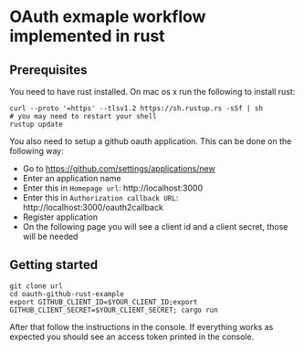 # OAuth exmaple workflow implemented in rust

## Prerequisites

You need to have rust installed. On mac os x run the following to install rust:

```
curl --proto '=https' --tlsv1.2 https://sh.rustup.rs -sSf | sh
# you may need to restart your shell
rustup update
```

You also need to setup a github oauth application. This can be done on the following way:

* Go to https://github.com/settings/applications/new
* Enter an application name
* Enter this in `Homepage url`: http://localhost:3000
* Enter this in `Authorization callback URL`: http://localhost:3000/oauth2callback
* Register application
* On the following page you will see a client id and a client secret, those will be needed

## Getting started

```
git clone url
cd oauth-github-rust-example
export GITHUB_CLIENT_ID=$YOUR_CLIENT_ID;export GITHUB_CLIENT_SECRET=$YOUR_CLIENT_SECRET; cargo run 
```

After that follow the instructions in the console. If everything works as expected you should see an access token
printed in the console.
